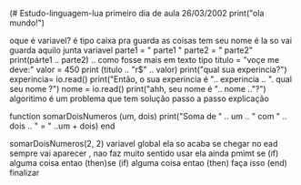 (# Estudo-linguagem-lua
primeiro dia  de aula  26/03/2002 
print("ola mundo!")

oque é variavel? é tipo caixa pra guarda as coisas tem seu nome é la so vai guarda aquilo 
junta variavel  parte1 = " parte1 "
               parte2 =  " parte2"
print(párte1  .. parte2) .. como fosse mais em texto
tipo 
titulo = "voçe me deve:"
valor = 450
print (titulo .. "r$" .. valor)
print("qual sua experincia?")
 experincia= io.read()
print("Então, o sua experincia é ".. experincia .. ". qual seu nome ?")
nome = io.read()
print("ahh, seu nome é ".. nome .."?")
algoritimo  é  um problema  que tem solução  passo a passo explicação

function somarDoisNumeros (um, dois)
    print("Soma de " .. um .. " com " .. dois .. " = " ..um + dois)
end

somarDoisNumeros(2, 2)
variavel global  ela so acaba se  chegar no ead sempre vai aparecer , nao faz muito sentido usar ela ainda pmimt
se (if) alguma coisa entao (then)se (if) alguma coisa entao (then)  faça isso  (end) finalizar

